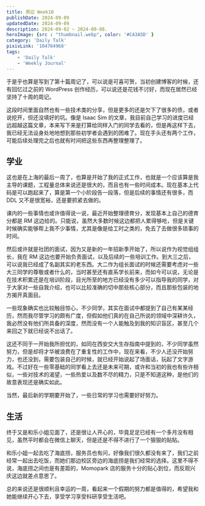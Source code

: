 ```yaml
---
title: 周记 Week10
publishDate: 2024-09-09
updatedDate: 2024-09-09
description: 2024-09-02 ~ 2024-09-08.
heroImage: {src : "thumbnail.webp", color: '#CA3A5D' }
category: 'Daily Talk'
pixivLink: '104704968'
tags:
    - 'Daily Talk'
    - 'Weekly Journal'
---
```


于是乎也算是写到了第十篇周记了，可以说是可喜可贺，当初创建博客的时候，还有回忆过之前的 WordPress 创作经历，可以说还是花钱不讨好，而现在居然已经坚持了十周的周记。

这段时间里面自然也有一些技术类的分享，但是更多的还是欠下了很多的债，或者说挖开，但还没填好的坑。像是 Isaac Sim 的文章，我目前自己学习的进度已经远超越这篇文章，本来写下来是打算给同样入门的同学去看的，但是再这样下去，我已经无法设身处地地想到那些初学者会遇到的困难了。现在手头还有两个工作，可能后续处理完之后也就有时间把这些东西再整理整理了。

## 学业

这也是在上海的最后一周了，也算是开始了我的正式工作，也就是一个应该算是我主导的课题，工程量总体来说还是很大的，而且也有一些时间成本。现在基本上代码是可以跑起来了，算是第一个小阶段告一段落，但是后续的事情还有很多，而 DDL 又不是很宽裕，还是要抓紧去做的。

课内的一些事情也或许值得说一说，最近开始整理德育分，发现基本上自己的德育分都是 RM 这边给的。只能说，虽然大多数时候这边都把人累得够呛，但是关键时候确实能够帮上我不少事情，尤其是像是给工时之类的，免去了去做很多琐事的时间。

然后或许就是社团的面试，因为又是新的一年招新季开始了，所以说作为视觉组组长，我在 RM 这边也要开始负责面试，以及后续的一些培训工作。到大三之后，可以说我已经成了名副其实的老东西。大二作为组长面试的时候还需要考虑对一些大三同学的尊敬或者什么的，当时甚至还有直系学长前来，而如今可以说，无论是在技术积累还是在培训阶段，目光所至的地方已经没有多少可以指导我的同学，对于大家对一些自我介绍，也可以比较准确的切中那些核心部分，而且那些包装的地方揭开真面目。

一些现象确实也比较触目惊心，不少同学，其实在面试中都提到了自己有某某经历，然而我尽管学习的颇有广度，但假如他们真的在自己所说的领域中深耕许久，我必然没有他们所具备的深度，然而没有一个人能触及到我的知识盲区，甚至几个来回之下就已经说不出话了。

这还不同于一开始我所担忧的，如同在西安交大生存指南中提到的，不少同学虽然努力，但是却将才华被浪费在了重复性的工作中，现在来看，不少人还没开始努力，也还没到，需要包装自己的时候，就已经开始说起了场面话，玩起了文字游戏。不过好在一些零基础的同学看上去还是未来可期，或许和当初的我也有些许相似，一些对技术的渴望，一些热爱以及数不尽的精力，只是不知道这种，是他们的故意表现还是确实如此。

当然，最后新的学期要开始了，一些日常的学习也需要好好努力。

## 生活

终于又是和乐小姐见面了，还是很让人开心的，毕竟足足已经有一个多月没有相见，虽然平时都会在微信上聊天，但是还是不得不进行了一个狠狠的贴贴。

和乐小姐一起去吃了海底捞，服务员也有问，好像我们很久都没有来了，我们之前经常一起出去吃饭，而她们那边校区旁边的海底捞是我们经常的选择。这里不得不说，海底捞之间也是有差距的，Momopark 店的服务十分的贴心到位，而反观兴庆这边就差点意思了。

总的来说还是很顺利且幸运的一周，看起来一个假期的努力都是值得的，希望我和她能继续开心下去，享受学习享受科研享受生活吧。